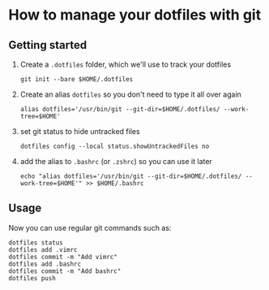# How to manage your dotfiles with git

## Getting started

1. Create a `.dotfiles` folder, which we'll use to track your dotfiles
    
    ```
    git init --bare $HOME/.dotfiles
    ```

2. Create an alias `dotfiles` so you don't need to type it all over again

    `alias dotfiles='/usr/bin/git --git-dir=$HOME/.dotfiles/ --work-tree=$HOME'`

3. set git status to hide untracked files

    `dotfiles config --local status.showUntrackedFiles no`

4. add the alias to `.bashrc` (or `.zshrc`) so you can use it later

    `echo "alias dotfiles='/usr/bin/git --git-dir=$HOME/.dotfiles/ --work-tree=$HOME'" >> $HOME/.bashrc`

## Usage

Now you can use regular git commands such as:

```
dotfiles status
dotfiles add .vimrc
dotfiles commit -m "Add vimrc"
dotfiles add .bashrc
dotfiles commit -m "Add bashrc"
dotfiles push
```

